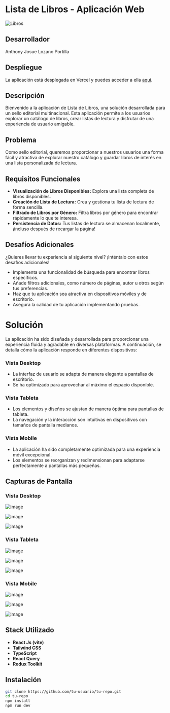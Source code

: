# Lista de Libros - Aplicación Web

![Libros](./images/bookshelf.png)

## Desarrollador
Anthony Josue Lozano Portilla

## Despliegue
La aplicación está desplegada en Vercel y puedes acceder a ella [aquí](https://prueba-jelou.vercel.app).

## Descripción
Bienvenido a la aplicación de Lista de Libros, una solución desarrollada para un sello editorial multinacional. Esta aplicación permite a los usuarios explorar un catálogo de libros, crear listas de lectura y disfrutar de una experiencia de usuario amigable.

## Problema
Como sello editorial, queremos proporcionar a nuestros usuarios una forma fácil y atractiva de explorar nuestro catálogo y guardar libros de interés en una lista personalizada de lectura.

## Requisitos Funcionales
- **Visualización de Libros Disponibles:** Explora una lista completa de libros disponibles.
- **Creación de Lista de Lectura:** Crea y gestiona tu lista de lectura de forma sencilla.
- **Filtrado de Libros por Género:** Filtra libros por género para encontrar rápidamente lo que te interesa.
- **Persistencia de Datos:** Tus listas de lectura se almacenan localmente, ¡incluso después de recargar la página!

## Desafíos Adicionales
¿Quieres llevar tu experiencia al siguiente nivel? ¡Inténtalo con estos desafíos adicionales!
- Implementa una funcionalidad de búsqueda para encontrar libros específicos.
- Añade filtros adicionales, como número de páginas, autor u otros según tus preferencias.
- Haz que tu aplicación sea atractiva en dispositivos móviles y de escritorio.
- Asegura la calidad de tu aplicación implementando pruebas.

# Solución

La aplicación ha sido diseñada y desarrollada para proporcionar una experiencia fluida y agradable en diversas plataformas. A continuación, se detalla cómo la aplicación responde en diferentes dispositivos:

### Vista Desktop
- La interfaz de usuario se adapta de manera elegante a pantallas de escritorio.
- Se ha optimizado para aprovechar al máximo el espacio disponible.
  
### Vista Tableta
- Los elementos y diseños se ajustan de manera óptima para pantallas de tableta.
- La navegación y la interacción son intuitivas en dispositivos con tamaños de pantalla medianos.

### Vista Mobile
- La aplicación ha sido completamente optimizada para una experiencia móvil excepcional.
- Los elementos se reorganizan y redimensionan para adaptarse perfectamente a pantallas más pequeñas.
  
## Capturas de Pantalla

### Vista Desktop

![image](https://github.com/Lozano7/prueba-jelou/assets/56984985/8ff47675-4a9b-431f-8586-f21c9b21e344)

![image](https://github.com/Lozano7/prueba-jelou/assets/56984985/736a72b7-8bcb-4b5a-9899-b9df0955ce9e)

![image](https://github.com/Lozano7/prueba-jelou/assets/56984985/e5d71ed1-defb-491e-8352-6a383ee6b352)


### Vista Tableta

![image](https://github.com/Lozano7/prueba-jelou/assets/56984985/2118a99e-88f8-4912-8d1c-811a3a3f6389)

![image](https://github.com/Lozano7/prueba-jelou/assets/56984985/b7507eed-3681-4c04-9f76-bf9fd103af0e)

![image](https://github.com/Lozano7/prueba-jelou/assets/56984985/5f91b6b4-c857-499a-a7b8-f91a6eeb88b2)


### Vista Mobile

![image](https://github.com/Lozano7/prueba-jelou/assets/56984985/9e6eb63a-e8c5-459f-9a9e-2cd528124b34)

![image](https://github.com/Lozano7/prueba-jelou/assets/56984985/671cfdf7-6b59-4ff3-85cb-ce152765d2ad)

![image](https://github.com/Lozano7/prueba-jelou/assets/56984985/185ad591-20e8-48f7-9a76-d95c69e172ce)



## Stack Utilizado
- **React Js (vite)**
- **Tailwind CSS**
- **TypeScript**
- **React Query**
- **Redux Toolkit**



## Instalación 
```bash
git clone https://github.com/tu-usuario/tu-repo.git
cd tu-repo
npm install
npm run dev
